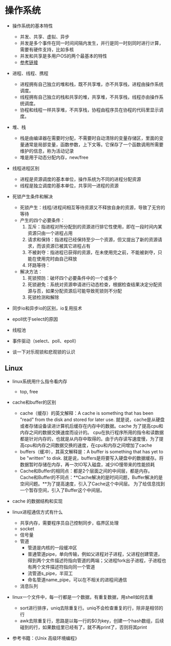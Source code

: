 # 操作系统

* 操作系统的基本特性
  * 并发、共享、虚拟、异步
  * 并发是多个事件在同一时间间隔内发生，并行是同一时刻同时进行计算，需要有硬件支持，比如多核
  * 并发和共享是多用户OS的两个最基本的特性
  * [参考链接](https://blog.csdn.net/gh6267/article/details/77891736)

* 进程、线程、携程
  * 进程拥有自己独立的堆和栈，既不共享堆，亦不共享栈，进程由操作系统调度。
  * 线程拥有自己独立的栈和共享的堆，共享堆，不共享栈，线程亦由操作系统调度。
  * 协程和线程一样共享堆，不共享栈，协程由程序员在协程的代码里显示调度。

* 堆、栈
  * 栈是由编译器在需要时分配，不需要时自动清除的变量存储区，里面的变量通常是局部变量，函数参数，上下文等。它保存了一个函数调用所需要维护的信息，称为活动记录
  * 堆是用于动态分配内存，new/free

* 线程进程区别
  * 进程是资源调度的基本单位，操作系统为不同的进程分配资源
  * 线程是独立调度的基本单位，共享同一进程的资源

* 死锁产生条件和解决
  * 死锁产生：线程/进程间相互等待资源又不释放自身的资源，导致了无穷的等待
  * 产生的四个必要条件：
    1. 互斥：指进程对所分配到的资源进行排它性使用，即在一段时间内某资源只由一个进程占用
    2. 请求和保持：指进程已经保持至少一个资源，但又提出了新的资源请求，而该资源已被其它进程占有
    3. 不被剥夺：指进程已获得的资源，在未使用完之前，不能被剥夺，只能在使用完时由自己释放
    4. 环路等待：
  * 解决方法：
    1. 死锁预防：破坏四个必要条件中的一个或多个
    2. 死锁避免：系统对资源申请进行动态检查，根据检查结果决定分配资源与否，如果分配资源后可能导致死锁则不分配
    3. 死锁检测和解除

* 同步io和异步io的区别，io复用技术
* epoll优于select的原因
* 线程池
* 事件驱动（select、poll、epoll）

* 谈一下对乐观锁和悲观锁的认识

## Linux

* linux系统用什么指令看内存
  * top, free

* cache和buffer的区别
  * cache（缓存）的英文解释：A cache is something that has been "read" from the disk and stored for later use.  就是说，cache是从硬盘或者存储设备读进计算机后缓存在内存中的数据。cache 为了提高cpu和内存之间的数据交换速度而设计的。 cpu在执行程序所用的指令和读数据都是针对内存的，也就是从内存中取得的。由于内存读写速度慢，为了提高cpu和内存之间数据交换的速度，在cpu和内存之间增加了cache
  * buffers（缓冲），其英文解释是：A buffer is something that has yet to be "written" to disk. 就是说，buffers是将要写入硬盘中的数据缓存。将数据暂时存储在内存，再一次IO写入磁盘，减少IO慢带来的性能损耗
  * Cache和Buffer的相同点：都是2个层面之间的中间层，都是内存。 Cache和Buffer的不同点：**Cache解决的是时间问题，Buffer解决的是空间问题。**为了提高速度，引入了Cache这个中间层。 为了给信息找到一个暂存空间，引入了Buffer这个中间层。

* cache 的数据结构和实现

* linux进程通信方式有什么
  * 共享内存，需要程序员自己控制同步，临界区处理
  * socket
  * 信号量
  * 管道
    * 管道是内核的一段缓冲区
    * 普通管道pipe，单向传输，例如父进程对子进程，父进程创建管道，得到两个文件描述符指向管道的两端；父进程fork出子进程，子进程也有两个文件描述符指向同一个管道
    * 流管道s_pipe，半双工
    * 命名管道name_pipe，可以在不相关的进程间通信
  * 消息队列
* linux一个文件中，每一行都是一个数据，有重复数据，用shell如何去重
  * sort进行排序，uniq去除重复行。uniq不会检查重复的行，除非是相邻的行
  * awk去除重复行，思路是以每一行的$0为key，创建一个hash数组，后续碰到的行，如果数组里已经有了，就不再print了，否则将其print

* 参考书籍：《Unix 高级环境编程》